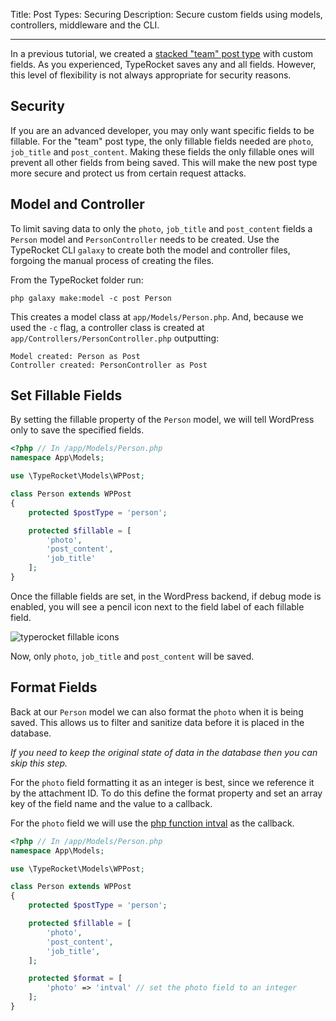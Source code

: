 Title: Post Types: Securing
Description: Secure custom fields using models, controllers, middleware and the CLI.

---

In a previous tutorial, we created a [stacked "team" post type](/docs/v5/post-types-making/) with custom fields. As you experienced, TypeRocket saves any and all fields. However, this level of flexibility is not always appropriate for security reasons.

## Security

If you are an advanced developer, you may only want specific fields to be fillable. For the "team" post type, the only fillable fields needed are `photo`, `job_title` and `post_content`. Making these fields the only fillable ones will prevent all other fields from being saved. This will make the new post type more secure and protect us from certain request attacks.

## Model and Controller

To limit saving data to only the `photo`, `job_title` and `post_content` fields a `Person` model and `PersonController` needs to be created. Use the TypeRocket CLI `galaxy` to create both the model and controller files, forgoing the manual process of creating the files.

From the TypeRocket folder run:

```shell
php galaxy make:model -c post Person
```

This creates a model class at `app/Models/Person.php`. And, because we used the `-c` flag, a controller class is created at `app/Controllers/PersonController.php` outputting:

```shell
Model created: Person as Post
Controller created: PersonController as Post
```

## Set Fillable Fields

By setting the fillable property of the `Person` model, we will tell WordPress only to save the specified fields.

```php
<?php // In /app/Models/Person.php
namespace App\Models;

use \TypeRocket\Models\WPPost;

class Person extends WPPost
{
    protected $postType = 'person';

    protected $fillable = [
        'photo',
        'post_content',
        'job_title'
    ];
}
```

Once the fillable fields are set, in the WordPress backend, if debug mode is enabled, you will see a pencil icon next to the field label of each fillable field.

![typerocket fillable icons](https://typerocket.com/wp-content/uploads/2015/07/typerocket-fillable.png)

Now, only `photo`, `job_title` and `post_content` will be saved.

## Format Fields

Back at our `Person` model we can also format the `photo` when it is being saved. This allows us to filter and sanitize data before it is placed in the database. 

*If you need to keep the original state of data in the database then you can skip this step.*

For the `photo` field formatting it as an integer is best, since we reference it by the attachment ID. To do this define the format property and set an array key of the field name and the value to a callback.

For the `photo` field we will use the [php function intval](http://php.net/manual/en/function.intval.php) as the callback. 

```php
<?php // In /app/Models/Person.php
namespace App\Models;

use \TypeRocket\Models\WPPost;

class Person extends WPPost
{
    protected $postType = 'person';

    protected $fillable = [
        'photo',
        'post_content',
        'job_title',
    ];

    protected $format = [
        'photo' => 'intval' // set the photo field to an integer
    ];
}
```